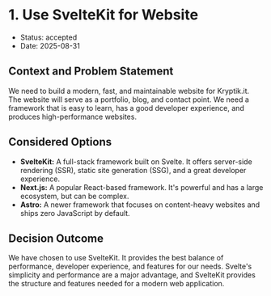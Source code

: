 # 1. Use SvelteKit for Website

* Status: accepted
* Date: 2025-08-31

## Context and Problem Statement

We need to build a modern, fast, and maintainable website for Kryptik.it. The website will serve as a portfolio, blog, and contact point. We need a framework that is easy to learn, has a good developer experience, and produces high-performance websites.

## Considered Options

* **SvelteKit:** A full-stack framework built on Svelte. It offers server-side rendering (SSR), static site generation (SSG), and a great developer experience.
* **Next.js:** A popular React-based framework. It's powerful and has a large ecosystem, but can be complex.
* **Astro:** A newer framework that focuses on content-heavy websites and ships zero JavaScript by default.

## Decision Outcome

We have chosen to use SvelteKit. It provides the best balance of performance, developer experience, and features for our needs. Svelte's simplicity and performance are a major advantage, and SvelteKit provides the structure and features needed for a modern web application.
